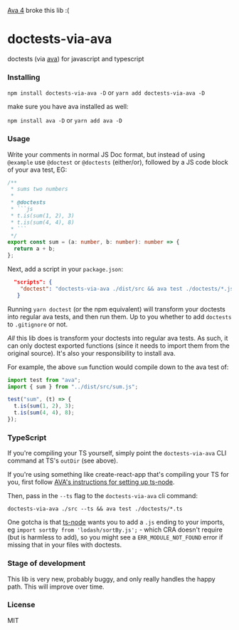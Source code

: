 [Ava 4](https://github.com/avajs/ava/releases/tag/v4.0.0) broke this lib :(

# doctests-via-ava

doctests (via [ava](https://github.com/avajs/ava)) for javascript and typescript

### Installing

`npm install doctests-via-ava -D` or `yarn add doctests-via-ava -D`

make sure you have ava installed as well:

`npm install ava -D` or `yarn add ava -D`

### Usage

Write your comments in normal JS Doc format, but instead of using `@example` use `@doctest` or `@doctests` (either/or), followed by a JS code block of your ava test, EG:

````typescript
/**
 * sums two numbers
 *
 * @doctests
 * ```js
 * t.is(sum(1, 2), 3)
 * t.is(sum(4, 4), 8)
 * ```
 */
export const sum = (a: number, b: number): number => {
  return a + b;
};
````

Next, add a script in your `package.json`:

```json
  "scripts": {
    "doctest": "doctests-via-ava ./dist/src && ava test ./doctests/*.js"
   }
```

Running `yarn doctest` (or the npm equivalent) will transform your doctests into regular ava tests, and then run them. Up to you whether to add `doctests` to `.gitignore` or not.

_All_ this lib does is transform your doctests into regular ava tests. As such, it can only doctest exported functions (since it needs to import them from the original source). It's also your responsibility to install ava.

For example, the above `sum` function would compile down to the ava test of:

```js
import test from "ava";
import { sum } from "../dist/src/sum.js";

test("sum", (t) => {
  t.is(sum(1, 2), 3);
  t.is(sum(4, 4), 8);
});
```

### TypeScript

If you're compiling your TS yourself, simply point the `doctests-via-ava` CLI command at TS's `outDir` (see above).

If you're using something like create-react-app that's compiling your TS for you, first follow [AVA's instructions for setting up ts-node](https://github.com/avajs/ava/blob/main/docs/recipes/typescript.md#enabling-avas-support-for-typescript-test-files).

Then, pass in the `--ts` flag to the `doctests-via-ava` cli command:

`doctests-via-ava ./src --ts && ava test ./doctests/*.ts`

One gotcha is that [ts-node](https://github.com/TypeStrong/ts-node) wants you to add a `.js` ending to your imports, eg `import sortBy from 'lodash/sortBy.js';` - which CRA doesn't require (but is harmless to add), so you might see a `ERR_MODULE_NOT_FOUND` error if missing that in your files with doctests.

### Stage of development

This lib is very new, probably buggy, and only really handles the happy path. This will improve over time.

### License

MIT
